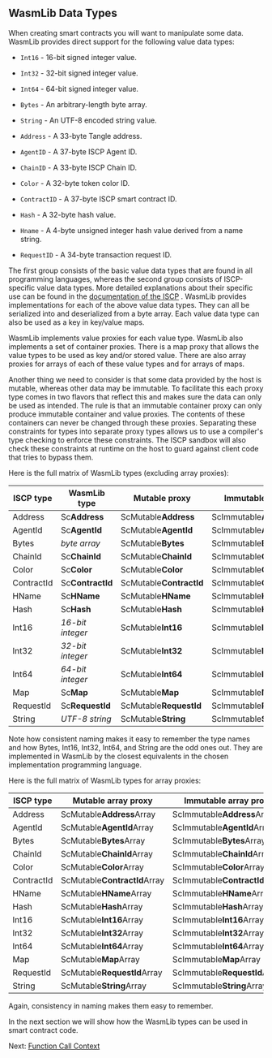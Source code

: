 ## WasmLib Data Types

When creating smart contracts you will want to manipulate some data. WasmLib provides
direct support for the following value data types:

- `Int16` - 16-bit signed integer value.
- `Int32` - 32-bit signed integer value.
- `Int64` - 64-bit signed integer value.
- `Bytes` - An arbitrary-length byte array.
- `String` - An UTF-8 encoded string value.


- `Address` - A 33-byte Tangle address.
- `AgentID` - A 37-byte ISCP Agent ID.
- `ChainID` - A 33-byte ISCP Chain ID.
- `Color` - A 32-byte token color ID.
- `ContractID` - A 37-byte ISCP smart contract ID.
- `Hash` - A 32-byte hash value.
- `Hname` - A 4-byte unsigned integer hash value derived from a name string.
- `RequestID` - A 34-byte transaction request ID.

The first group consists of the basic value data types that are found in all programming
languages, whereas the second group consists of ISCP-specific value data types. More
detailed explanations about their specific use can be found in the
[documentation of the ISCP](https://github.com/iotaledger/wasp/blob/develop/documentation/docs/misc/coretypes.md)
. WasmLib provides implementations for each of the above value data types. They can all be
serialized into and deserialized from a byte array. Each value data type can also be used
as a key in key/value maps.

WasmLib implements value proxies for each value type. WasmLib also implements a set of
container proxies. There is a map proxy that allows the value types to be used as key
and/or stored value. There are also array proxies for arrays of each of these value types
and for arrays of maps.

Another thing we need to consider is that some data provided by the host is mutable,
whereas other data may be immutable. To facilitate this each proxy type comes in two
flavors that reflect this and makes sure the data can only be used as intended. The rule
is that an immutable container proxy can only produce immutable container and value
proxies. The contents of these containers can never be changed through these proxies.
Separating these constraints for types into separate proxy types allows us to use a
compiler's type checking to enforce these constraints. The ISCP sandbox will also check
these constraints at runtime on the host to guard against client code that tries to bypass
them.

Here is the full matrix of WasmLib types (excluding array proxies):

| ISCP type  | WasmLib type     | Mutable proxy           | Immutable proxy           |
| ---------- | ---------------- | ----------------------- | ------------------------- |
| Address    | Sc**Address**    | ScMutable**Address**    | ScImmutable**Address**    |
| AgentId    | Sc**AgentId**    | ScMutable**AgentId**    | ScImmutable**AgentId**    |
| Bytes      | *byte array*     | ScMutable**Bytes**      | ScImmutable**Bytes**      |
| ChainId    | Sc**ChainId**    | ScMutable**ChainId**    | ScImmutable**ChainId**    |
| Color      | Sc**Color**      | ScMutable**Color**      | ScImmutable**Color**      |
| ContractId | Sc**ContractId** | ScMutable**ContractId** | ScImmutable**ContractId** |
| HName      | Sc**HName**      | ScMutable**HName**      | ScImmutable**HName**      |
| Hash       | Sc**Hash**       | ScMutable**Hash**       | ScImmutable**Hash**       |
| Int16      | *16-bit integer* | ScMutable**Int16**      | ScImmutable**Int16**      |
| Int32      | *32-bit integer* | ScMutable**Int32**      | ScImmutable**Int32**      |
| Int64      | *64-bit integer* | ScMutable**Int64**      | ScImmutable**Int64**      |
| Map        | Sc**Map**        | ScMutable**Map**        | ScImmutable**Map**        |
| RequestId  | Sc**RequestId**  | ScMutable**RequestId**  | ScImmutable**RequestId**  |
| String     | *UTF-8 string*   | ScMutable**String**     | ScImmutable**String**     |

Note how consistent naming makes it easy to remember the type names and how Bytes, Int16,
Int32, Int64, and String are the odd ones out. They are implemented in WasmLib by the
closest equivalents in the chosen implementation programming language.

Here is the full matrix of WasmLib types for array proxies:

| ISCP type  | Mutable array proxy          | Immutable array proxy          |
| ---------- | ---------------------------- | ------------------------------ |
| Address    | ScMutable**Address**Array    | ScImmutable**Address**Array    |
| AgentId    | ScMutable**AgentId**Array    | ScImmutable**AgentId**Array    |
| Bytes      | ScMutable**Bytes**Array      | ScImmutable**Bytes**Array      |
| ChainId    | ScMutable**ChainId**Array    | ScImmutable**ChainId**Array    |
| Color      | ScMutable**Color**Array      | ScImmutable**Color**Array      |
| ContractId | ScMutable**ContractId**Array | ScImmutable**ContractId**Array |
| HName      | ScMutable**HName**Array      | ScImmutable**HName**Array      |
| Hash       | ScMutable**Hash**Array       | ScImmutable**Hash**Array       |
| Int16      | ScMutable**Int16**Array      | ScImmutable**Int16**Array      |
| Int32      | ScMutable**Int32**Array      | ScImmutable**Int32**Array      |
| Int64      | ScMutable**Int64**Array      | ScImmutable**Int64**Array      |
| Map        | ScMutable**Map**Array        | ScImmutable**Map**Array        |
| RequestId  | ScMutable**RequestId**Array  | ScImmutable**RequestId**Array  |
| String     | ScMutable**String**Array     | ScImmutable**String**Array     |

Again, consistency in naming makes them easy to remember.

In the next section we will show how the WasmLib types can be used in smart contract code.

Next: [Function Call Context](context.md)
